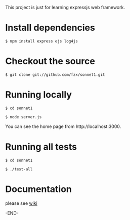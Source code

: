 This project is just for learning expressjs web framework.

# Install dependencies
	
	$ npm install express ejs log4js
	
# Checkout the source

	$ git clone git://github.com/fzx/sonnet1.git
	 
# Running locally

	$ cd sonnet1
	
	$ node server.js
    
   You can see the home page from http://localhost:3000. 
	 
# Running all tests

	$ cd sonnet1
	
	$ ./test-all

# Documentation

  please see [wiki](https://github.com/fzx/sonnet1/wiki/_pages) 
	 
 -END-
 	 